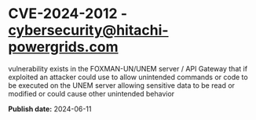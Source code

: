 # CVE-2024-2012 - cybersecurity@hitachi-powergrids.com

vulnerability exists in the FOXMAN-UN/UNEM server / API Gateway that if exploited an attacker could use to allow unintended commands or 
code to be executed on the UNEM server allowing sensitive data to 
be read or modified or could cause other unintended behavior

**Publish date:** 2024-06-11
